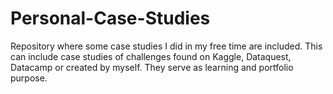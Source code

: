 # Personal-Case-Studies
Repository where some case studies I did in my free time are included. This can include case studies of challenges found on Kaggle, Dataquest, Datacamp or created by myself. They serve as learning and portfolio purpose.
